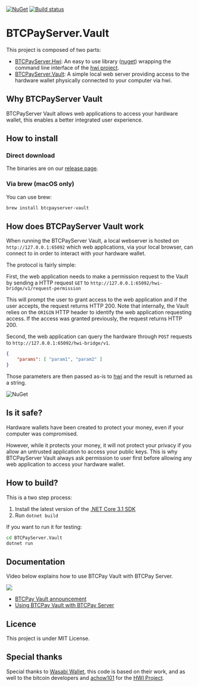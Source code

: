 [![NuGet](https://img.shields.io/nuget/v/BTCPayServer.Hwi.svg)](https://www.nuget.org/packages/BTCPayServer.Hwi) [![Build status](https://github.com/btcpayserver/BTCPayServer.Vault/workflows/CI/badge.svg)](https://github.com/btcpayserver/BTCPayServer.Vault/actions?query=workflow%3ACI)

# BTCPayServer.Vault

This project is composed of two parts:

* [BTCPayServer.Hwi](https://github.com/btcpayserver/BTCPayServer.Vault/tree/master/BTCPayServer.Hwi): An easy to use library ([nuget](https://www.nuget.org/packages/BTCPayServer.Hwi)) wrapping the command line interface of the [hwi project](https://github.com/bitcoin-core/HWI).
* [BTCPayServer.Vault](https://github.com/btcpayserver/BTCPayServer.Vault/tree/master/BTCPayServer.Vault): A simple local web server providing access to the hardware wallet physically connected to your computer via hwi.

## Why BTCPayServer Vault

BTCPayServer Vault allows web applications to access your hardware wallet, this enables a better integrated user experience.

## How to install

### Direct download

The binaries are on our [release page](https://github.com/btcpayserver/BTCPayServer.Vault/releases/latest).

### Via brew (macOS only)

You can use brew:

```bash
brew install btcpayserver-vault
```

## How does BTCPayServer Vault work

When running the BTCPayServer Vault, a local webserver is hosted on `http://127.0.0.1:65092` which web applications, via your local browser, can connect to in order to interact with your hardware wallet.

The protocol is fairly simple:

First, the web application needs to make a permission request to the Vault by sending a HTTP request `GET` to `http://127.0.0.1:65092/hwi-bridge/v1/request-permission`

This will prompt the user to grant access to the web application and if the user accepts, the request returns HTTP 200. Note that internally, the Vault relies on the `ORIGIN` HTTP header to identify the web application requesting access.
If the access was granted previously, the request returns HTTP 200.

Second, the web application can query the hardware through `POST` requests to `http://127.0.0.1:65092/hwi-bridge/v1`.

```json
{
    "params": [ "param1", "param2" ]
}
````

Those parameters are then passed as-is to [hwi](https://github.com/bitcoin-core/HWI) and the result is returned as a string.

![NuGet](docs/Sequence.svg)

## Is it safe?

Hardware wallets have been created to protect your money, even if your computer was compromised.

However, while it protects your money, it will not protect your privacy if you allow an untrusted application to access your public keys.
This is why BTCPayServer Vault always ask permission to user first before allowing any web application to access your hardware wallet.

## How to build?

This is a two step process:

1. Install the latest version of the [.NET Core 3.1 SDK](https://dotnet.microsoft.com/download/dotnet-core/3.1)
2. Run `dotnet build`

If you want to run it for testing:

```bash
cd BTCPayServer.Vault
dotnet run
```

## Documentation

Video below explains how to use BTCPay Vault with BTCPay Server.

[![](https://img.youtube.com/vi/hh_cm8MKl2g/mqdefault.jpg)](https://www.youtube.com/watch?v=hh_cm8MKl2g)

- [BTCPay Vault announcement](https://blog.btcpayserver.org/btcpay-vault/)
- [Using BTCPay Vault with BTCPay Server](https://docs.btcpayserver.org/Vault)

## Licence

This project is under MIT License.

## Special thanks

Special thanks to [Wasabi Wallet](https://github.com/zkSNACKs/WalletWasabi), this code is based on their work, and as well to the bitcoin developers and [achow101](https://github.com/achow101) for the [HWI Project](https://github.com/bitcoin-core/HWI).

